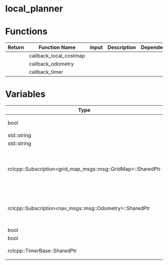 # local_planner

# Functions

|Return|Function Name|Input|Description|Dependencies|
|---|---|---|---|---|
||callback_local_costmap||||
||callback_odometry||||
||callback_timer||||

# Variables

|Type|Variable Name|Description|Initialization|Dependencies|
|---|---|---|---|---|
|bool|is_localize_less_mode_|localize 모드 여부||
|std::string|topic_name_local_costmap_|||string|
|std::string|topic_name_odometry_|||string|
|rclcpp::Subscription<grid_map_msgs::msg::GridMap>::SharedPtr|sub_local_costmap_|local costmap에 대한 topic subscriber 객체 smart pointor||grid_map_msgs/msg/grid_map.hpp|
|rclcpp::Subscription<nav_msgs::msg::Odometry>::SharedPtr|sub_odometry_|lodometry에 대한 topic subscriber 객체 smart pointer||nav_msgs/msg/odometry.hpp|
|bool|is_local_costmap_received_||false||
|bool|is_odometry_received_||false||
|rclcpp::TimerBase::SharedPtr|timer_|타이머 참조 변수||rclcpp|